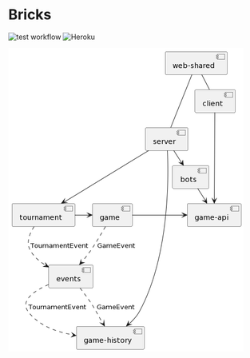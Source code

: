 # Bricks

![test workflow](https://github.com/krzysztofcybulski/bricks/actions/workflows/test.yaml/badge.svg)
![Heroku](https://pyheroku-badge.herokuapp.com/?app=bricks-game)

![components diagram](docs/components.png)
